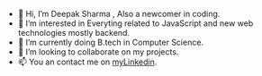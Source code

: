 - 👋 Hi, I’m Deepak Sharma , Also a newcomer in coding.
- 👀 I’m interested in Everyting related to JavaScript and new web technologies mostly backend.
- 🌱 I’m currently doing B.tech in Computer Science.
- 💞️ I’m looking to collaborate on my projects.
- 📫 You an contact me on [myLinkedin](https://www.linkedin.com/in/deepak-sharma-725a56220/).

<!---
Deepak22448/Deepak22448 is a ✨ special ✨ repository because its `README.md` (this file) appears on your GitHub profile.
You can click the Preview link to take a look at your changes.
--->
